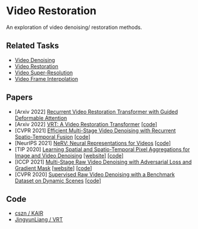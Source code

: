 # Video Restoration

An exploration of video denoising/ restoration methods.

## Related Tasks

-   [Video Denoising](https://paperswithcode.com/task/video-denoising)
-   [Video Restoration](https://paperswithcode.com/task/video-restoration)
-   [Video Super-Resolution](https://paperswithcode.com/task/video-super-resolution)
-   [Video Frame Interpolation](https://paperswithcode.com/task/video-frame-interpolation)

## Papers

-   [Arxiv 2022] [Recurrent Video Restoration Transformer with Guided Deformable Attention](https://arxiv.org/abs/2206.02146)
-   [Arxiv 2022] [VRT: A Video Restoration Transformer](https://arxiv.org/abs/2201.12288) [[code]](https://github.com/jingyunliang/vrt)
-   [CVPR 2021] [Efficient Multi-Stage Video Denoising with Recurrent Spatio-Temporal Fusion](https://openaccess.thecvf.com/content/CVPR2021/html/Maggioni_Efficient_Multi-Stage_Video_Denoising_With_Recurrent_Spatio-Temporal_Fusion_CVPR_2021_paper.html) [[code]](https://github.com/Baymax-chen/EMVD)
-   [NeurIPS 2021] [NeRV: Neural Representations for Videos](https://arxiv.org/abs/2110.13903) [[code]](https://github.com/haochen-rye/nerv)
-   [TIP 2020] [Learning Spatial and Spatio-Temporal Pixel Aggregations for Image and Video Denoising](https://arxiv.org/abs/2101.10760) [[website]](https://sites.google.com/view/xiangyuxu/denoise_stpan) [[code]](https://github.com/jojo23333/STPAN)
-   [ICCP 2021] [Multi-Stage Raw Video Denoising with Adversarial Loss and Gradient Mask](https://arxiv.org/abs/2103.02861) [[website]](https://people.engr.tamu.edu/nimak/Papers/ICCP2021_denoising/index.html) [[code]](https://github.com/avinashpaliwal/MaskDnGAN)
-   [CVPR 2020] [Supervised Raw Video Denoising with a Benchmark Dataset on Dynamic Scenes](https://openaccess.thecvf.com/content_CVPR_2020/html/Yue_Supervised_Raw_Video_Denoising_With_a_Benchmark_Dataset_on_Dynamic_CVPR_2020_paper.html) [[code]](https://github.com/cao-cong/RViDeNet)

## Code

-   [cszn / KAIR](https://github.com/cszn/KAIR)
-   [JingyunLiang / VRT](https://github.com/JingyunLiang/VRT)
